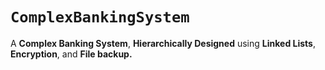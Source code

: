 # `ComplexBankingSystem`
A **Complex Banking System**, **Hierarchically Designed** using **Linked Lists**, **Encryption**, and **File backup.**

